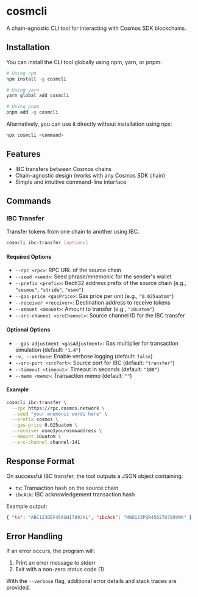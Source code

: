 # cosmcli

A chain-agnostic CLI tool for interacting with Cosmos SDK blockchains.

## Installation

You can install the CLI tool globally using npm, yarn, or pnpm:

```bash
# Using npm
npm install -g cosmcli

# Using yarn
yarn global add cosmcli

# Using pnpm
pnpm add -g cosmcli
```

Alternatively, you can use it directly without installation using npx:

```bash
npx cosmcli <command>
```

## Features

- IBC transfers between Cosmos chains
- Chain-agnostic design (works with any Cosmos SDK chain)
- Simple and intuitive command-line interface

## Commands

### IBC Transfer

Transfer tokens from one chain to another using IBC.

```bash
cosmcli ibc-transfer [options]
```

#### Required Options

- `--rpc <rpc>`: RPC URL of the source chain
- `--seed <seed>`: Seed phrase/mnemonic for the sender's wallet
- `--prefix <prefix>`: Bech32 address prefix of the source chain (e.g., `"cosmos"`, `"stride"`, `"osmo"`)
- `--gas-price <gasPrice>`: Gas price per unit (e.g., `"0.025uatom"`)
- `--receiver <receiver>`: Destination address to receive tokens
- `--amount <amount>`: Amount to transfer (e.g., `"10uatom"`)
- `--src-channel <srcChannel>`: Source channel ID for the IBC transfer

#### Optional Options

- `--gas-adjustment <gasAdjustment>`: Gas multiplier for transaction simulation (default: `"1.4"`)
- `-v, --verbose`: Enable verbose logging (default: `false`)
- `--src-port <srcPort>`: Source port for IBC (default: `"transfer"`)
- `--timeout <timeout>`: Timeout in seconds (default: `"180"`)
- `--memo <memo>`: Transaction memo (default: `""`)

#### Example

```bash
cosmcli ibc-transfer \
  --rpc https://rpc.cosmos.network \
  --seed "your mnemonic words here" \
  --prefix cosmos \
  --gas-price 0.025uatom \
  --receiver osmo1yourosmoaddress \
  --amount 10uatom \
  --src-channel channel-141
```

## Response Format

On successful IBC transfer, the tool outputs a JSON object containing:

- `tx`: Transaction hash on the source chain
- `ibcAck`: IBC acknowledgement transaction hash

Example output:

```json
{ "tx": "ABC123DEF456GHI789JKL", "ibcAck": "MNO123PQR456STU789VWX" }
```

## Error Handling

If an error occurs, the program will:

1. Print an error message to stderr
2. Exit with a non-zero status code (1)

With the `--verbose` flag, additional error details and stack traces are provided.
